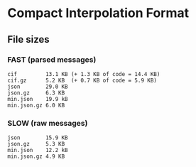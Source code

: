 # Compact Interpolation Format

## File sizes

### FAST (parsed messages)

```
cif         13.1 KB (+ 1.3 KB of code = 14.4 KB)
cif.gz      5.2 KB  (+ 0.7 KB of code = 5.9 KB)
json        29.0 KB
json.gz     6.3 KB
min.json    19.9 kB
min.json.gz 6.0 KB
```

### SLOW (raw messages)

```
json        15.9 KB
json.gz     5.3 KB
min.json    12.2 kB
min.json.gz 4.9 KB
```